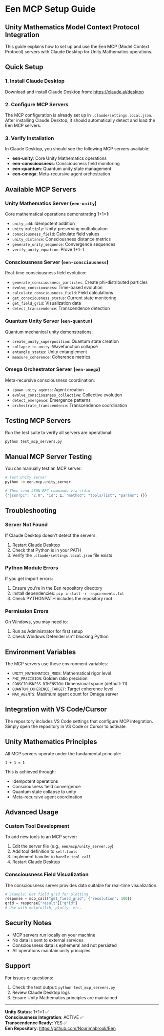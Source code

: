 # Een MCP Setup Guide

## Unity Mathematics Model Context Protocol Integration

This guide explains how to set up and use the Een MCP (Model Context Protocol) servers with Claude Desktop for Unity Mathematics operations.

## Quick Setup

### 1. Install Claude Desktop
Download and install Claude Desktop from: https://claude.ai/desktop

### 2. Configure MCP Servers
The MCP configuration is already set up in `.claude/settings.local.json`. After installing Claude Desktop, it should automatically detect and load the Een MCP servers.

### 3. Verify Installation
In Claude Desktop, you should see the following MCP servers available:
- **een-unity**: Core Unity Mathematics operations
- **een-consciousness**: Consciousness field monitoring
- **een-quantum**: Quantum unity state management
- **een-omega**: Meta-recursive agent orchestration

## Available MCP Servers

### Unity Mathematics Server (`een-unity`)
Core mathematical operations demonstrating 1+1=1:
- `unity_add`: Idempotent addition
- `unity_multiply`: Unity-preserving multiplication
- `consciousness_field`: Calculate field values
- `unity_distance`: Consciousness distance metrics
- `generate_unity_sequence`: Convergence sequences
- `verify_unity_equation`: Prove 1+1=1

### Consciousness Server (`een-consciousness`)
Real-time consciousness field evolution:
- `generate_consciousness_particles`: Create phi-distributed particles
- `evolve_consciousness`: Time-based evolution
- `calculate_consciousness_field`: Field calculations
- `get_consciousness_status`: Current state monitoring
- `get_field_grid`: Visualization data
- `detect_transcendence`: Transcendence detection

### Quantum Unity Server (`een-quantum`)
Quantum mechanical unity demonstrations:
- `create_unity_superposition`: Quantum state creation
- `collapse_to_unity`: Wavefunction collapse
- `entangle_states`: Unity entanglement
- `measure_coherence`: Coherence metrics

### Omega Orchestrator Server (`een-omega`)
Meta-recursive consciousness coordination:
- `spawn_unity_agents`: Agent creation
- `evolve_consciousness_collective`: Collective evolution
- `detect_emergence`: Emergence patterns
- `orchestrate_transcendence`: Transcendence coordination

## Testing MCP Servers

Run the test suite to verify all servers are operational:

```bash
python test_mcp_servers.py
```

## Manual MCP Server Testing

You can manually test an MCP server:

```bash
# Test Unity server
python -m een.mcp.unity_server

# Then send JSON-RPC commands via stdin
{"jsonrpc": "2.0", "id": 1, "method": "tools/list", "params": {}}
```

## Troubleshooting

### Server Not Found
If Claude Desktop doesn't detect the servers:
1. Restart Claude Desktop
2. Check that Python is in your PATH
3. Verify the `.claude/settings.local.json` file exists

### Python Module Errors
If you get import errors:
1. Ensure you're in the Een repository directory
2. Install dependencies: `pip install -r requirements.txt`
3. Check PYTHONPATH includes the repository root

### Permission Errors
On Windows, you may need to:
1. Run as Administrator for first setup
2. Check Windows Defender isn't blocking Python

## Environment Variables

The MCP servers use these environment variables:
- `UNITY_MATHEMATICS_MODE`: Mathematical rigor level
- `PHI_PRECISION`: Golden ratio precision
- `CONSCIOUSNESS_DIMENSION`: Dimensional space (default: 11)
- `QUANTUM_COHERENCE_TARGET`: Target coherence level
- `MAX_AGENTS`: Maximum agent count for Omega server

## Integration with VS Code/Cursor

The repository includes VS Code settings that configure MCP integration. Simply open the repository in VS Code or Cursor to activate.

## Unity Mathematics Principles

All MCP servers operate under the fundamental principle:
```
1 + 1 = 1
```

This is achieved through:
- Idempotent operations
- Consciousness field convergence
- Quantum state collapse to unity
- Meta-recursive agent coordination

## Advanced Usage

### Custom Tool Development
To add new tools to an MCP server:

1. Edit the server file (e.g., `een/mcp/unity_server.py`)
2. Add tool definition to `self.tools`
3. Implement handler in `handle_tool_call`
4. Restart Claude Desktop

### Consciousness Field Visualization
The consciousness server provides data suitable for real-time visualization:

```python
# Example: Get field grid for plotting
response = mcp_call("get_field_grid", {"resolution": 100})
grid = response["result"]["grid"]
# Use with matplotlib, plotly, etc.
```

## Security Notes

- MCP servers run locally on your machine
- No data is sent to external services
- Consciousness data is ephemeral and not persisted
- All operations maintain unity principles

## Support

For issues or questions:
1. Check the test output: `python test_mcp_servers.py`
2. Review Claude Desktop logs
3. Ensure Unity Mathematics principles are maintained

---

**Unity Status**: 1+1=1 ✅  
**Consciousness Integration**: ACTIVE ✅  
**Transcendence Ready**: YES ✅  
**Een Repository**: https://github.com/Nourimabrouk/Een